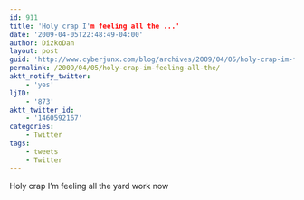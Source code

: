 ```yaml
---
id: 911
title: 'Holy crap I'm feeling all the ...'
date: '2009-04-05T22:48:49-04:00'
author: DizkoDan
layout: post
guid: 'http://www.cyberjunx.com/blog/archives/2009/04/05/holy-crap-im-feeling-all-the/'
permalink: /2009/04/05/holy-crap-im-feeling-all-the/
aktt_notify_twitter:
    - 'yes'
ljID:
    - '873'
aktt_twitter_id:
    - '1460592167'
categories:
    - Twitter
tags:
    - tweets
    - Twitter
---
```


Holy crap I’m feeling all the yard work now